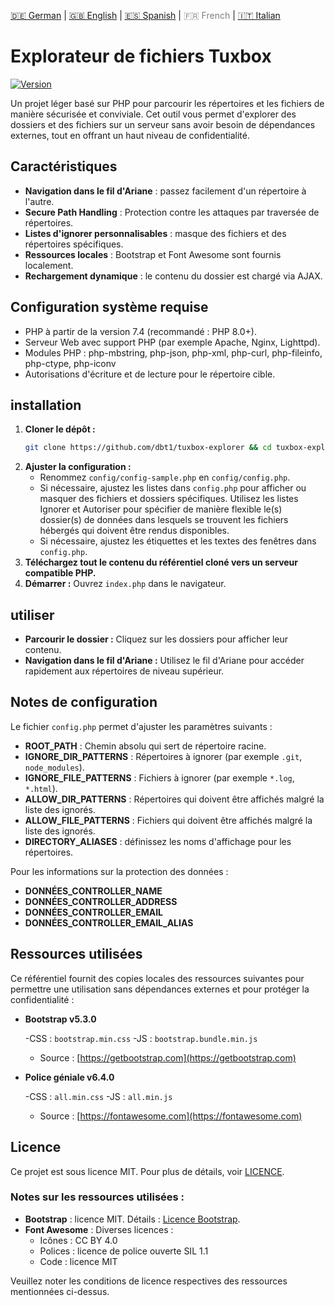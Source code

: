 <!-- LANGUAGE_LINKS_START -->
[🇩🇪 German](README_de.md) | [🇬🇧 English](README_en.md) | [🇪🇸 Spanish](README_es.md) | <span style="color: grey;">🇫🇷 French</span> | [🇮🇹 Italian](README_it.md)
<!-- LANGUAGE_LINKS_END -->
# Explorateur de fichiers Tuxbox

[![Version](https://img.shields.io/badge/version-0.1.0-blue.svg)](https://github.com/dbt1/tuxbox-explorer)

Un projet léger basé sur PHP pour parcourir les répertoires et les fichiers de manière sécurisée et conviviale. Cet outil vous permet d'explorer des dossiers et des fichiers sur un serveur sans avoir besoin de dépendances externes, tout en offrant un haut niveau de confidentialité.
## Caractéristiques

- **Navigation dans le fil d'Ariane** : passez facilement d'un répertoire à l'autre.
- **Secure Path Handling** : Protection contre les attaques par traversée de répertoires.
- **Listes d'ignorer personnalisables** : masque des fichiers et des répertoires spécifiques.
- **Ressources locales** : Bootstrap et Font Awesome sont fournis localement.
- **Rechargement dynamique** : le contenu du dossier est chargé via AJAX.
## Configuration système requise

- PHP à partir de la version 7.4 (recommandé : PHP 8.0+).
- Serveur Web avec support PHP (par exemple Apache, Nginx, Lighttpd).
- Modules PHP : php-mbstring, php-json, php-xml, php-curl, php-fileinfo, php-ctype, php-iconv
- Autorisations d'écriture et de lecture pour le répertoire cible.
## installation

1. **Cloner le dépôt :**
   ```bash
   git clone https://github.com/dbt1/tuxbox-explorer && cd tuxbox-explorer
   ```
2. **Ajuster la configuration :**
   - Renommez `config/config-sample.php` en `config/config.php`.
   - Si nécessaire, ajustez les listes dans `config.php` pour afficher ou masquer des fichiers et dossiers spécifiques.
     Utilisez les listes Ignorer et Autoriser pour spécifier de manière flexible le(s) dossier(s) de données dans lesquels se trouvent les fichiers hébergés qui doivent être rendus disponibles.
   - Si nécessaire, ajustez les étiquettes et les textes des fenêtres dans `config.php`.
3. **Téléchargez tout le contenu du référentiel cloné vers un serveur compatible PHP.**
4. **Démarrer :**
   Ouvrez `index.php` dans le navigateur.
## utiliser

- **Parcourir le dossier :**
  Cliquez sur les dossiers pour afficher leur contenu.
- **Navigation dans le fil d'Ariane :**
  Utilisez le fil d'Ariane pour accéder rapidement aux répertoires de niveau supérieur.
## Notes de configuration

Le fichier `config.php` permet d'ajuster les paramètres suivants :

- **ROOT\_PATH** : Chemin absolu qui sert de répertoire racine.
- **IGNORE\_DIR\_PATTERNS** : Répertoires à ignorer (par exemple `.git`, `node_modules`).
- **IGNORE\_FILE\_PATTERNS** : Fichiers à ignorer (par exemple `*.log`, `*.html`).
- **ALLOW\_DIR\_PATTERNS** : Répertoires qui doivent être affichés malgré la liste des ignorés.
- **ALLOW\_FILE\_PATTERNS** : Fichiers qui doivent être affichés malgré la liste des ignorés.
- **DIRECTORY\_ALIASES** : définissez les noms d'affichage pour les répertoires.

Pour les informations sur la protection des données :

- **DONNÉES\_CONTROLLER\_NAME**
- **DONNÉES\_CONTROLLER\_ADDRESS**
- **DONNÉES\_CONTROLLER\_EMAIL**
- **DONNÉES\_CONTROLLER\_EMAIL\_ALIAS**
## Ressources utilisées

Ce référentiel fournit des copies locales des ressources suivantes pour permettre une utilisation sans dépendances externes et pour protéger la confidentialité :

- **Bootstrap v5.3.0**

  -CSS : `bootstrap.min.css`
  -JS : `bootstrap.bundle.min.js`
  - Source : [https://getbootstrap.com](https://getbootstrap.com)

- **Police géniale v6.4.0**

  -CSS : `all.min.css`
  -JS : `all.min.js`
  - Source : [https://fontawesome.com](https://fontawesome.com)
## Licence

Ce projet est sous licence MIT. Pour plus de détails, voir [LICENCE](./LICENSE).
### Notes sur les ressources utilisées :

- **Bootstrap** : licence MIT. Détails : [Licence Bootstrap](https://github.com/twbs/bootstrap/blob/main/LICENSE).
- **Font Awesome** : Diverses licences :
  - Icônes : CC BY 4.0
  - Polices : licence de police ouverte SIL 1.1
  - Code : licence MIT

Veuillez noter les conditions de licence respectives des ressources mentionnées ci-dessus.
